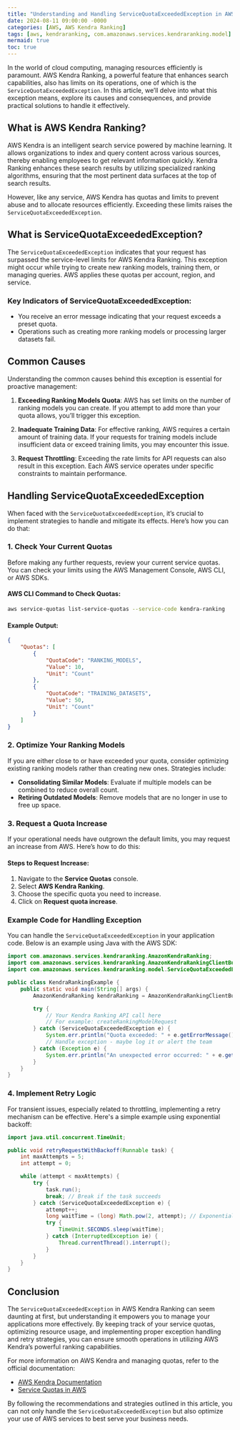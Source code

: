 ```yaml
---
title: "Understanding and Handling ServiceQuotaExceededException in AWS Kendra Ranking"
date: 2024-08-11 09:00:00 -0000
categories: [AWS, AWS Kendra Ranking]
tags: [aws, kendraranking, com.amazonaws.services.kendraranking.model]
mermaid: true
toc: true
---
```



In the world of cloud computing, managing resources efficiently is paramount. AWS Kendra Ranking, a powerful feature that enhances search capabilities, also has limits on its operations, one of which is the `ServiceQuotaExceededException`. In this article, we’ll delve into what this exception means, explore its causes and consequences, and provide practical solutions to handle it effectively.

## What is AWS Kendra Ranking?

AWS Kendra is an intelligent search service powered by machine learning. It allows organizations to index and query content across various sources, thereby enabling employees to get relevant information quickly. Kendra Ranking enhances these search results by utilizing specialized ranking algorithms, ensuring that the most pertinent data surfaces at the top of search results.

However, like any service, AWS Kendra has quotas and limits to prevent abuse and to allocate resources efficiently. Exceeding these limits raises the `ServiceQuotaExceededException`.

## What is ServiceQuotaExceededException?

The `ServiceQuotaExceededException` indicates that your request has surpassed the service-level limits for AWS Kendra Ranking. This exception might occur while trying to create new ranking models, training them, or managing queries. AWS applies these quotas per account, region, and service.

### Key Indicators of ServiceQuotaExceededException:
- You receive an error message indicating that your request exceeds a preset quota.
- Operations such as creating more ranking models or processing larger datasets fail.

## Common Causes

Understanding the common causes behind this exception is essential for proactive management:

1. **Exceeding Ranking Models Quota**: AWS has set limits on the number of ranking models you can create. If you attempt to add more than your quota allows, you’ll trigger this exception.

2. **Inadequate Training Data**: For effective ranking, AWS requires a certain amount of training data. If your requests for training models include insufficient data or exceed training limits, you may encounter this issue.

3. **Request Throttling**: Exceeding the rate limits for API requests can also result in this exception. Each AWS service operates under specific constraints to maintain performance.

## Handling ServiceQuotaExceededException

When faced with the `ServiceQuotaExceededException`, it’s crucial to implement strategies to handle and mitigate its effects. Here’s how you can do that:

### 1. Check Your Current Quotas

Before making any further requests, review your current service quotas. You can check your limits using the AWS Management Console, AWS CLI, or AWS SDKs.

#### AWS CLI Command to Check Quotas:
```bash
aws service-quotas list-service-quotas --service-code kendra-ranking
```

#### Example Output:
```json
{
    "Quotas": [
        {
            "QuotaCode": "RANKING_MODELS",
            "Value": 10,
            "Unit": "Count"
        },
        {
            "QuotaCode": "TRAINING_DATASETS",
            "Value": 50,
            "Unit": "Count"
        }
    ]
}
```

### 2. Optimize Your Ranking Models

If you are either close to or have exceeded your quota, consider optimizing existing ranking models rather than creating new ones. Strategies include:

- **Consolidating Similar Models**: Evaluate if multiple models can be combined to reduce overall count.
- **Retiring Outdated Models**: Remove models that are no longer in use to free up space.

### 3. Request a Quota Increase

If your operational needs have outgrown the default limits, you may request an increase from AWS. Here’s how to do this:

#### Steps to Request Increase:
1. Navigate to the **Service Quotas** console.
2. Select **AWS Kendra Ranking**.
3. Choose the specific quota you need to increase.
4. Click on **Request quota increase**.

### Example Code for Handling Exception
You can handle the `ServiceQuotaExceededException` in your application code. Below is an example using Java with the AWS SDK:

```java
import com.amazonaws.services.kendraranking.AmazonKendraRanking;
import com.amazonaws.services.kendraranking.AmazonKendraRankingClientBuilder;
import com.amazonaws.services.kendraranking.model.ServiceQuotaExceededException;

public class KendraRankingExample {
    public static void main(String[] args) {
        AmazonKendraRanking kendraRanking = AmazonKendraRankingClientBuilder.defaultClient();

        try {
            // Your Kendra Ranking API call here
            // For example: createRankingModelRequest
        } catch (ServiceQuotaExceededException e) {
            System.err.println("Quota exceeded: " + e.getErrorMessage());
            // Handle exception - maybe log it or alert the team
        } catch (Exception e) {
            System.err.println("An unexpected error occurred: " + e.getMessage());
        }
    }
}
```

### 4. Implement Retry Logic

For transient issues, especially related to throttling, implementing a retry mechanism can be effective. Here's a simple example using exponential backoff:

```java
import java.util.concurrent.TimeUnit;

public void retryRequestWithBackoff(Runnable task) {
    int maxAttempts = 5;
    int attempt = 0;

    while (attempt < maxAttempts) {
        try {
            task.run();
            break; // Break if the task succeeds
        } catch (ServiceQuotaExceededException e) {
            attempt++;
            long waitTime = (long) Math.pow(2, attempt); // Exponential backoff
            try {
                TimeUnit.SECONDS.sleep(waitTime);
            } catch (InterruptedException ie) {
                Thread.currentThread().interrupt();
            }
        }
    }
}
```

## Conclusion

The `ServiceQuotaExceededException` in AWS Kendra Ranking can seem daunting at first, but understanding it empowers you to manage your applications more effectively. By keeping track of your service quotas, optimizing resource usage, and implementing proper exception handling and retry strategies, you can ensure smooth operations in utilizing AWS Kendra’s powerful ranking capabilities.

For more information on AWS Kendra and managing quotas, refer to the official documentation:
- [AWS Kendra Documentation](https://docs.aws.amazon.com/kendra/latest/dg/what-is.html)
- [Service Quotas in AWS](https://docs.aws.amazon.com/servicequotas/latest/userguide/intro.html)

By following the recommendations and strategies outlined in this article, you can not only handle the `ServiceQuotaExceededException` but also optimize your use of AWS services to best serve your business needs.